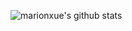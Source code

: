 ![marionxue's github stats](https://github-readme-stats.vercel.app/api?username=NUCsimple&theme=radical&show_icons=true) 
